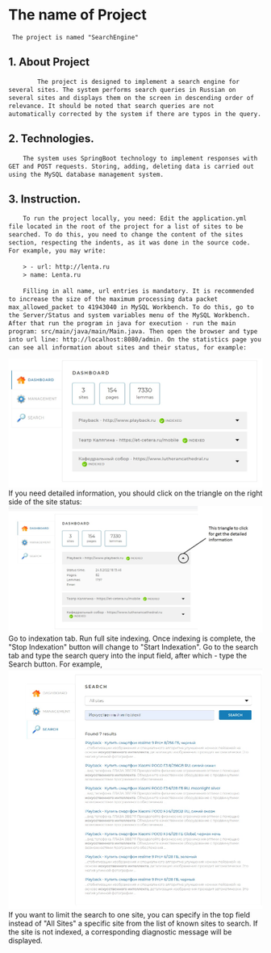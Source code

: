# The name of Project
     The project is named "SearchEngine"
 ## 1. About Project
        	The project is designed to implement a search engine for several sites. The system performs search queries in Russian on several sites and displays them on the screen in descending order of relevance. It should be noted that search queries are not automatically corrected by the system if there are typos in the query.

 ## 2. Technologies. 
		The system uses SpringBoot technology to implement responses with GET and POST requests. Storing, adding, deleting data is carried out using the MySQL database management system.

 ## 3. Instruction.
		To run the project locally, you need: Edit the application.yml file located in the root of the project for a list of sites to be searched. To do this, you need to change the content of the sites section, respecting the indents, as it was done in the source code. For example, you may write:

		> - url: http://lenta.ru
		> name: Lenta.ru

		Filling in all name, url entries is mandatory. It is recommended to increase the size of the maximum processing data packet max_allowed_packet to 41943040 in MySQL Workbench. To do this, go to the Server/Status and system variables menu of the MySQL Workbench. After that run the program in java for execution - run the main program: src/main/java/main/Main.java. Then open the browser and type into url line: http://localhost:8080/admin. On the statistics page you can see all information about sites and their status, for example:
![Statistics](https://github.com/andrei19386/Search_engine_repository/blob/master/statistics.jpg)
 If you need detailed information, you should click on the triangle on the right side of the site status: ![Detailed](https://github.com/andrei19386/Search_engine_repository/blob/master/detailed.jpg)
 Go to indexation tab. Run full site indexing. Once indexing is complete, the "Stop Indexation" button will change to "Start Indexation". Go to the search tab and type the search query into the input field, after which - type the Search button. For example,
![Search](https://github.com/andrei19386/Search_engine_repository/blob/master/search.jpg)
 If you want to limit the search to one site, you can specify in the top field instead of "All Sites" a specific site from the list of known sites to search. If the site is not indexed, a corresponding diagnostic message will be displayed.